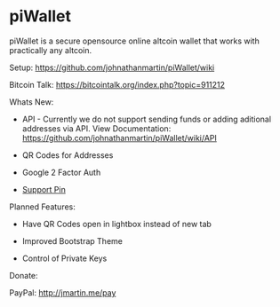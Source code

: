 piWallet
========

piWallet is a secure opensource online altcoin wallet that works with practically any altcoin.

Setup: https://github.com/johnathanmartin/piWallet/wiki

Bitcoin Talk: https://bitcointalk.org/index.php?topic=911212

Whats New:
- API - Currently we do not support sending funds or adding aditional addresses via API. View Documentation: https://github.com/johnathanmartin/piWallet/wiki/API

- QR Codes for Addresses

- Google 2 Factor Auth

- [Support Pin](https://github.com/johnathanmartin/piWallet/wiki/Support-Pin)


Planned Features:
- Have QR Codes open in lightbox instead of new tab

- Improved Bootstrap Theme 

- Control of Private Keys

Donate:

PayPal: http://jmartin.me/pay
